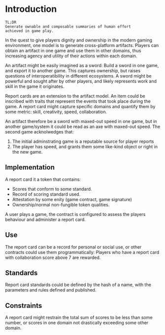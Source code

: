 # Introduction

```
TL;DR
Generate ownable and composable summaries of human effort
achieved in game play.
```

In the quest to give players dignity and ownership in the modern
gaming environment, one model is to generate cross-platform artifacts.
Players can obtain an artifact in one game and use them in other domains,
thus increasing agency and utility of their actions within each domain.

An artifact might be easily imagined as a sword: Build a sword in one
game, and export it to another game. This captures ownership, but raises
questions of interoperatibility in different ecosystems. A sword might
be powerful and sought after by other players, and likely represents
work and skill in the game it originates.

Report cards are an extension to the artifact model. An item could
be inscribed with traits that represent the events that took place
during the game. A report card might capture specific domains
and quantify them by some metric: skill, creativity, speed, collaboration.

An artifact therefore be a sword with maxed-out speed in one game, but
in another game/system it could be read as an axe with maxed-out speed.
The second game acknolwedges that:

1. The initial adminstrating game is a reputable source for player reports
2. The player has speed, and grants them some like-kind object or right
in the new game.

## Implementation

A report card it a token that contains:

- Scores that conform to some standard.
- Record of scoring standard used.
- Attestation by some enity (game contract, game signature)
- Ownership/normal non-fungible token qualities.

A user plays a game, the contract is configured to assess the players
behaviour and administer a report card.

## Use

The report card can be a record for personal or social use, or other
contracts could use them programmatically: Players who have a report
card with collaboration score above 7 are rewarded.

## Standards

Report card standards could be defined by the hash of a name,
with the parameters and rules defined and published.

## Constraints

A report card might restrain the total sum of scores to be less than
some number, or scores in one domain not drastically exceeding some other domain.
